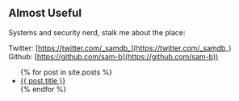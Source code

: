 ## Almost Useful

Systems and security nerd, stalk me about the place:

Twitter: [https://twitter.com/_samdb_](https://twitter.com/_samdb_)    
Github: [https://github.com/sam-b](https://github.com/sam-b))

<ul>
  {% for post in site.posts %}
    <li>
      <a href="{{ post.url }}">{{ post.title }}</a>
    </li>
  {% endfor %}
</ul>
